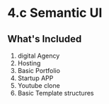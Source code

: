 # 4.c Semantic UI

## What's Included
1. digital Agency
2. Hosting
3. Basic Portfolio
4. Startup APP
5. Youtube clone
6. Basic Template structures

